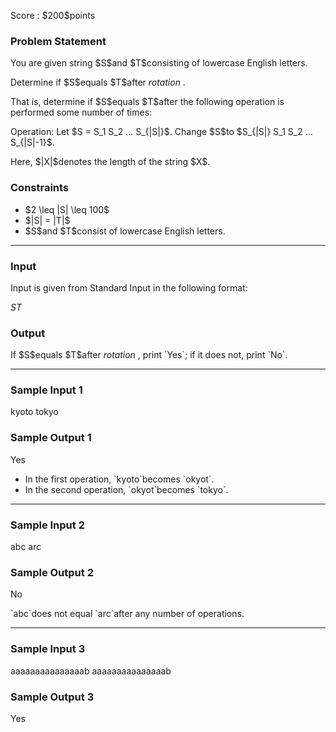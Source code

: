 
<div>

<span>

<span>

<p>
Score : $200$points
</p>

<div>

<section>

### **Problem Statement**

<p>
You are given string $S$and $T$consisting of lowercase English letters.
</p>

<p>
Determine if $S$equals $T$after 
<em>
rotation
</em>
.
</p>

<p>
That is, determine if $S$equals $T$after the following operation is performed some number of times:
</p>

<p>
Operation: Let $S = S_1 S_2 ... S_{|S|}$. Change $S$to $S_{|S|} S_1 S_2 ... S_{|S|-1}$.
</p>

<p>
Here, $|X|$denotes the length of the string $X$.
</p>

</section>

</div>

<div>

<section>

### **Constraints**

<ul>

<li>
$2 \leq |S| \leq 100$
</li>

<li>
$|S| = |T|$
</li>

<li>
$S$and $T$consist of lowercase English letters.
</li>

</ul>

</section>

</div>

---

<div>

<div>

<section>

### **Input**

<p>
Input is given from Standard Input in the following format:
</p>

<div>

$S$$T$
</div>

</section>

</div>

<div>

<section>

### **Output**

<p>
If $S$equals $T$after 
<em>
rotation
</em>
, print `Yes`; if it does not, print `No`.
</p>

</section>

</div>

</div>

---

<div>

<section>

### **Sample Input 1**

<div>

kyoto
tokyo

</div>

</section>

</div>

<div>

<section>

### **Sample Output 1**

<div>

Yes

</div>

<ul>

<li>
In the first operation, `kyoto`becomes `okyot`.
</li>

<li>
In the second operation, `okyot`becomes `tokyo`.
</li>

</ul>

</section>

</div>

---

<div>

<section>

### **Sample Input 2**

<div>

abc
arc

</div>

</section>

</div>

<div>

<section>

### **Sample Output 2**

<div>

No

</div>

<p>
`abc`does not equal `arc`after any number of operations.
</p>

</section>

</div>

---

<div>

<section>

### **Sample Input 3**

<div>

aaaaaaaaaaaaaaab
aaaaaaaaaaaaaaab

</div>

</section>

</div>

<div>

<section>

### **Sample Output 3**

<div>

Yes

</div>

</section>

</div>

</span>

</span>

</div>
